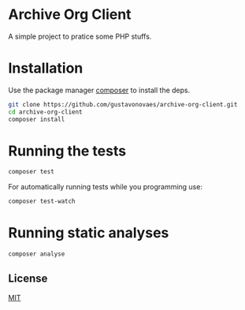 # Archive Org Client

A simple project to pratice some PHP stuffs.


# Installation

Use the package manager [composer](https://getcomposer.org/download/) to install the deps. 

```bash
git clone https://github.com/gustavonovaes/archive-org-client.git 
cd archive-org-client
composer install
```

# Running the tests

```bash
composer test
```

For automatically running tests while you programming use:

```bash
composer test-watch
```

# Running static analyses

```bash
composer analyse
```

## License
[MIT](https://choosealicense.com/licenses/mit/)